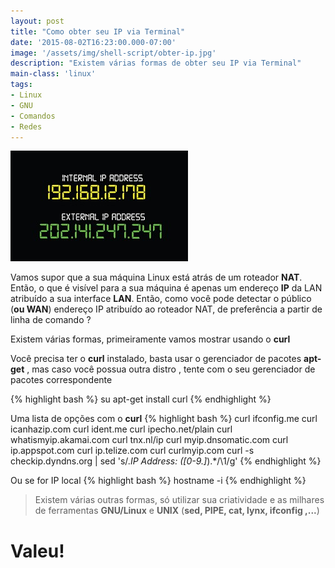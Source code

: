 ```yaml
---
layout: post
title: "Como obter seu IP via Terminal"
date: '2015-08-02T16:23:00.000-07:00'
image: '/assets/img/shell-script/obter-ip.jpg'
description: "Existem várias formas de obter seu IP via Terminal"
main-class: 'linux'
tags:
- Linux
- GNU
- Comandos
- Redes
---
```


![Como obter seu IP via Terminal](/assets/img/shell-script/obter-ip.jpg "Como obter seu IP via Terminal")


Vamos supor que a sua máquina Linux está atrás de um roteador __NAT__. Então, o que é visível para a sua máquina é apenas um endereço __IP__ da LAN atribuído a sua interface __LAN__. Então, como você pode detectar o público (__ou WAN__) endereço IP atribuído ao roteador NAT, de preferência a partir de linha de comando ?

Existem várias formas, primeiramente vamos mostrar usando o __curl__

Você precisa ter o __curl__ instalado, basta usar o gerenciador de pacotes __apt-get__ , mas caso você possua outra distro , tente com o seu gerenciador de pacotes correspondente

{% highlight bash %}
su
apt-get install curl
{% endhighlight %}

Uma lista de opções com o __curl__
{% highlight bash %}
curl ifconfig.me
curl icanhazip.com
curl ident.me
curl ipecho.net/plain
curl whatismyip.akamai.com
curl tnx.nl/ip
curl myip.dnsomatic.com
curl ip.appspot.com
curl ip.telize.com
curl curlmyip.com
curl -s checkip.dyndns.org | sed 's/.*IP Address: \([0-9\.]*\).*/\1/g'
{% endhighlight %}


Ou se for IP local
{% highlight bash %}
hostname -i
{% endhighlight %}

> Existem várias outras formas, só utilizar sua criatividade e as milhares de ferramentas __GNU/Linux__ e __UNIX__ (__sed, PIPE, cat, lynx, ifconfig ,...__)

# Valeu!
